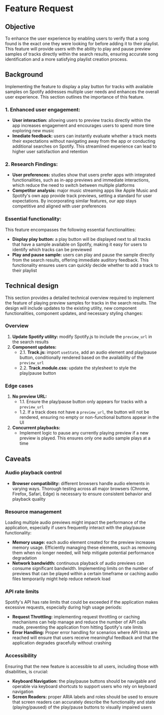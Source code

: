 # Feature Request

## Objective
To enhance the user experience by enabling users to verify that a song found is the exact one they were looking for before adding it to their playlist. This feature will provide users with the ability to play and pause preview samples of tracks directly within the search results, ensuring accurate song identification and a more satisfying playlist creation process.

## Background
Implementing the feature to display a play button for tracks with available samples on Spotify addresses multiple user needs and enhances the overall user experience. This section outlines the importance of this feature.

### 1. Enhanced user engagement: 
- **User interaction:** allowing users to preview tracks directly within the app increases engagement and encourages users to spend more time exploring new music
- **Imediate feedback:** users can instantly evaluate whether a track meets their expectations without navigating away from the app or conducting additional searches on Spotify. This streamlined experience can lead to higher user satisfaction and retention

### 2. Research Findings:
- **User preferences:** studies show that users prefer apps with integrated functionalities, such as in-app previews and immediate interactions, which reduce the need to switch between multiple platforms
- **Competitor analysis:** major music streaming apps like Apple Music and Spotify's own app provide track previews, setting a standard for user expectations. By incorporating similar features, our app stays competitive and aligned with user preferences

### Essential functionality:
This feature encompasses the following essential functionalities:
- **Display play button:** a play button will be displayed next to all tracks that have a sample available on Spotify, making it easy for users to identify which tracks can be previewed
- **Play and pause sample:** users can play and pause the sample directly from the search results, offering immediate auditory feedback. This functionality ensures users can quickly decide whether to add a track to their playlist

## Technical design
This section provides a detailed technical overview required to implement the feature of playing preview samples for tracks in the search results. The design will include updates to the existing utility, new component functionalities, component updates, and necessary styling changes:

### Overview
1. **Update Spotify utility:** modify Spotify.js to include the `preview_url` in the search results
2. **Component updates:**
   - 2.1. **Track.js:** import `useState`, add an audio element and play/pause button, conditionally rendered based on the availability of the `preview_url`
   - 2.2. **Track.module.css:** update the stylesheet to style the play/pause button

### Edge cases
1. **No preview URL:**
    - 1.1. Ensure the play/pause button only appears for tracks with a `preview_url`
    - 1.2. If a track does not have a `preview_url`, the button will not be rendered, ensuring no empty or non-functional buttons appear in the UI
2. **Concurrent playbacks:**
    - Implement logic to pause any currently playing preview if a new preview is played. This ensures only one audio sample plays at a time

## Caveats
### Audio playback control
- **Browser compatibility:** different browsers handle audio elements in varying ways. Thorough testing across all major browsers (Chrome, Firefox, Safari, Edge) is necessary to ensure consistent behavior and playback quality

### Resource management
Loading multiple audio previews might impact the performance of the application, especially if users frequently interact with the play/pause functionality:
- **Memory usage:** each audio element created for the preview increases memory usage. Efficiently managing these elements, such as removing them when no longer needed, will help mitigate potential performance degradation
- **Network bandwidth:** continuous playback of audio previews can consume significant bandwidth. Implementing limits on the number of previews that can be played within a certain timeframe or caching audio files temporarily might help reduce network load

### API rate limits
Spotify's API has rate limits that could be exceeded if the application makes excessive requests, especially during high usage periods:
- **Request Throttling:** implementing request throttling or caching mechanisms can help manage and reduce the number of API calls made, preventing the application from hitting Spotify's rate limits
- **Error Handling:** Proper error handling for scenarios where API limits are reached will ensure that users receive meaningful feedback and that the application degrades gracefully without crashing

### Accessibility
Ensuring that the new feature is accessible to all users, including those with disabilities, is crucial:
- **Keyboard Navigation:** the play/pause buttons should be navigable and operable via keyboard shortcuts to support users who rely on keyboard navigation
- **Screen Readers:** proper ARIA labels and roles should be used to ensure that screen readers can accurately describe the functionality and state (playing/paused) of the play/pause buttons to visually impaired users